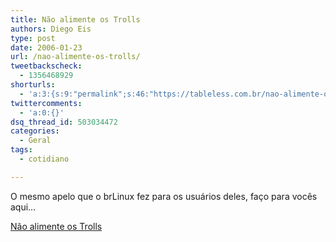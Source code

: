 ```yaml
---
title: Não alimente os Trolls
authors: Diego Eis
type: post
date: 2006-01-23
url: /nao-alimente-os-trolls/
tweetbackscheck:
  - 1356468929
shorturls:
  - 'a:3:{s:9:"permalink";s:46:"https://tableless.com.br/nao-alimente-os-trolls";s:7:"tinyurl";s:26:"https://tinyurl.com/44w5qv7";s:4:"isgd";s:19:"https://is.gd/USOiN7";}'
twittercomments:
  - 'a:0:{}'
dsq_thread_id: 503034472
categories:
  - Geral
tags:
  - cotidiano

---
```

O mesmo apelo que o brLinux fez para os usuários deles, faço para vocês aqui&#8230;
  
[Não alimente os Trolls][1]

 [1]: https://br-linux.org/linux/node/2647